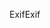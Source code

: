 <span data-ttu-id="bc14e-101">Exif</span><span class="sxs-lookup"><span data-stu-id="bc14e-101">Exif</span></span>